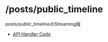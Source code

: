 # /posts/public_timeline

posts/public_timelineのStreaming版

- [API Handler Code](/src/handlers/ws/posts/public_timeline.js)

